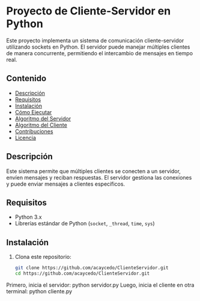 # Proyecto de Cliente-Servidor en Python

Este proyecto implementa un sistema de comunicación cliente-servidor utilizando sockets en Python. El servidor puede manejar múltiples clientes de manera concurrente, permitiendo el intercambio de mensajes en tiempo real.

## Contenido

- [Descripción](#descripción)
- [Requisitos](#requisitos)
- [Instalación](#instalación)
- [Cómo Ejecutar](#cómo-ejecutar)
- [Algoritmo del Servidor](#algoritmo-del-servidor)
- [Algoritmo del Cliente](#algoritmo-del-cliente)
- [Contribuciones](#contribuciones)
- [Licencia](#licencia)

## Descripción

Este sistema permite que múltiples clientes se conecten a un servidor, envíen mensajes y reciban respuestas. El servidor gestiona las conexiones y puede enviar mensajes a clientes específicos.

## Requisitos

- Python 3.x
- Librerías estándar de Python (`socket`, `_thread`, `time`, `sys`)

## Instalación

1. Clona este repositorio:
   ```bash
   git clone https://github.com/acaycedo/ClienteServidor.git
   cd https://github.com/acaycedo/ClienteServidor.git
Primero, inicia el servidor:
  python servidor.py
Luego, inicia el cliente en otra terminal:
  python cliente.py
